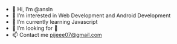 - 👋 Hi, I’m @ansln
- 👀 I’m interested in Web Development and Android Development
- 🌱 I’m currently learning Javascript
- 💞️ I’m looking for 👧
- 📫 Contact me pijeee07@gmail.com

<!---
ansln/ansln is a ✨ special ✨ repository because its `README.md` (this file) appears on your GitHub profile.
You can click the Preview link to take a look at your changes.
--->
